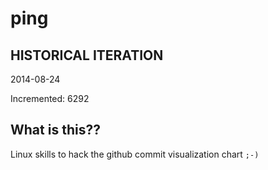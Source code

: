 # ping

## HISTORICAL ITERATION
2014-08-24

Incremented: 6292

## What is this?? 
Linux skills to hack the github commit visualization chart `;-)`

